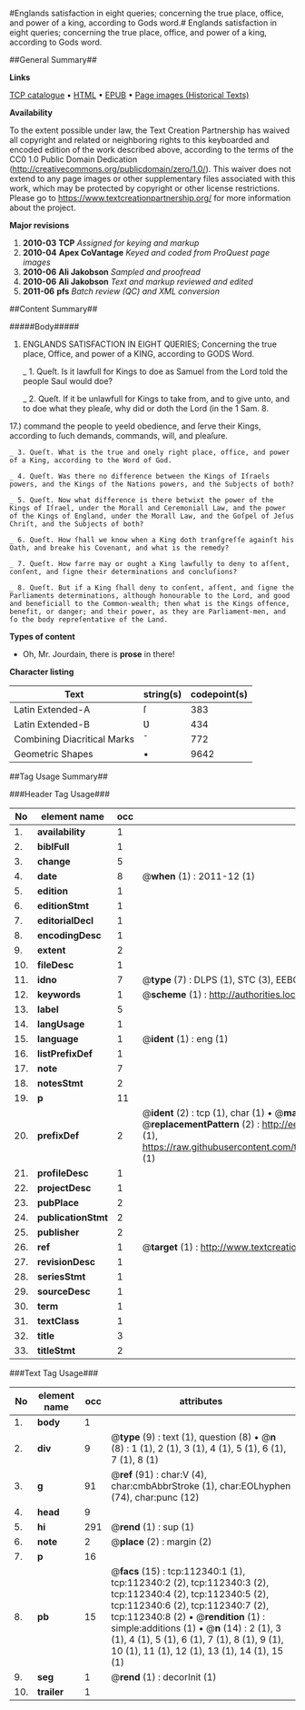 #Englands satisfaction in eight queries; concerning the true place, office, and power of a king, according to Gods word.#
Englands satisfaction in eight queries; concerning the true place, office, and power of a king, according to Gods word.

##General Summary##

**Links**

[TCP catalogue](http://www.ota.ox.ac.uk/tcp/)  • 
[HTML](http://tei.it.ox.ac.uk/tcp/Texts-HTML/free/A83/A83999.html)  • 
[EPUB](http://tei.it.ox.ac.uk/tcp/Texts-EPUB/free/A83/A83999.epub) • 
[Page images (Historical Texts)](https://historicaltexts.jisc.ac.uk/eebo-99860223e)

**Availability**

To the extent possible under law, the Text Creation Partnership has waived all copyright and related or neighboring rights to this keyboarded and encoded edition of the work described above, according to the terms of the CC0 1.0 Public Domain Dedication (http://creativecommons.org/publicdomain/zero/1.0/). This waiver does not extend to any page images or other supplementary files associated with this work, which may be protected by copyright or other license restrictions. Please go to https://www.textcreationpartnership.org/ for more information about the project.

**Major revisions**

1. __2010-03__ __TCP__ *Assigned for keying and markup*
1. __2010-04__ __Apex CoVantage__ *Keyed and coded from ProQuest page images*
1. __2010-06__ __Ali Jakobson__ *Sampled and proofread*
1. __2010-06__ __Ali Jakobson__ *Text and markup reviewed and edited*
1. __2011-06__ __pfs__ *Batch review (QC) and XML conversion*

##Content Summary##

#####Body#####

1. ENGLANDS SATISFACTION IN EIGHT QƲERIES; Concerning the true place, Office, and power of a KING, according to GODS Word.

    _ 1. Queſt. Is it lawfull for Kings to doe as Samuel from the Lord told the people Saul would doe?

    _ 2. Queſt. If it be unlawfull for Kings to take from, and to give unto, and to doe what they pleaſe, why did or doth the Lord (in the 1 Sam. 8.

17.) command the people to yeeld obedience, and ſerve their Kings, according to ſuch demands, commands, will, and pleaſure.

    _ 3. Queſt. What is the true and onely right place, office, and power of a King, according to the Word of God.

    _ 4. Queſt. Was there no difference between the Kings of Iſraels powers, and the Kings of the Nations powers, and the Subjects of both?

    _ 5. Queſt. Now what difference is there betwixt the power of the Kings of Iſrael, under the Morall and Ceremoniall Law, and the power of the Kings of England, under the Morall Law, and the Goſpel of Jeſus Chriſt, and the Subjects of both?

    _ 6. Queſt. How ſhall we know when a King doth tranſgreſſe againſt his Oath, and breake his Covenant, and what is the remedy?

    _ 7. Queſt. How farre may or ought a King lawfully to deny to aſſent, conſent, and ſigne their determinations and concluſions?

    _ 8. Queſt. But if a King ſhall deny to conſent, aſſent, and ſigne the Parliaments determinations, although honourable to the Lord, and good and beneficiall to the Common-wealth; then what is the Kings offence, benefit, or danger; and their power, as they are Parliament-men, and ſo the body repreſentative of the Land.

**Types of content**

  * Oh, Mr. Jourdain, there is **prose** in there!

**Character listing**


|Text|string(s)|codepoint(s)|
|---|---|---|
|Latin Extended-A|ſ|383|
|Latin Extended-B|Ʋ|434|
|Combining             Diacritical Marks|̄|772|
|Geometric Shapes|▪|9642|

##Tag Usage Summary##

###Header Tag Usage###

|No|element name|occ|attributes|
|---|---|---|---|
|1.|__availability__|1||
|2.|__biblFull__|1||
|3.|__change__|5||
|4.|__date__|8| @__when__ (1) : 2011-12 (1)|
|5.|__edition__|1||
|6.|__editionStmt__|1||
|7.|__editorialDecl__|1||
|8.|__encodingDesc__|1||
|9.|__extent__|2||
|10.|__fileDesc__|1||
|11.|__idno__|7| @__type__ (7) : DLPS (1), STC (3), EEBO-CITATION (1), PROQUEST (1), VID (1)|
|12.|__keywords__|1| @__scheme__ (1) : http://authorities.loc.gov/ (1)|
|13.|__label__|5||
|14.|__langUsage__|1||
|15.|__language__|1| @__ident__ (1) : eng (1)|
|16.|__listPrefixDef__|1||
|17.|__note__|7||
|18.|__notesStmt__|2||
|19.|__p__|11||
|20.|__prefixDef__|2| @__ident__ (2) : tcp (1), char (1)  •  @__matchPattern__ (2) : ([0-9\-]+):([0-9IVX]+) (1), (.+) (1)  •  @__replacementPattern__ (2) : http://eebo.chadwyck.com/downloadtiff?vid=$1&page=$2 (1), https://raw.githubusercontent.com/textcreationpartnership/Texts/master/tcpchars.xml#$1 (1)|
|21.|__profileDesc__|1||
|22.|__projectDesc__|1||
|23.|__pubPlace__|2||
|24.|__publicationStmt__|2||
|25.|__publisher__|2||
|26.|__ref__|1| @__target__ (1) : http://www.textcreationpartnership.org/docs/. (1)|
|27.|__revisionDesc__|1||
|28.|__seriesStmt__|1||
|29.|__sourceDesc__|1||
|30.|__term__|1||
|31.|__textClass__|1||
|32.|__title__|3||
|33.|__titleStmt__|2||


###Text Tag Usage###

|No|element name|occ|attributes|
|---|---|---|---|
|1.|__body__|1||
|2.|__div__|9| @__type__ (9) : text (1), question (8)  •  @__n__ (8) : 1 (1), 2 (1), 3 (1), 4 (1), 5 (1), 6 (1), 7 (1), 8 (1)|
|3.|__g__|91| @__ref__ (91) : char:V (4), char:cmbAbbrStroke (1), char:EOLhyphen (74), char:punc (12)|
|4.|__head__|9||
|5.|__hi__|291| @__rend__ (1) : sup (1)|
|6.|__note__|2| @__place__ (2) : margin (2)|
|7.|__p__|16||
|8.|__pb__|15| @__facs__ (15) : tcp:112340:1 (1), tcp:112340:2 (2), tcp:112340:3 (2), tcp:112340:4 (2), tcp:112340:5 (2), tcp:112340:6 (2), tcp:112340:7 (2), tcp:112340:8 (2)  •  @__rendition__ (1) : simple:additions (1)  •  @__n__ (14) : 2 (1), 3 (1), 4 (1), 5 (1), 6 (1), 7 (1), 8 (1), 9 (1), 10 (1), 11 (1), 12 (1), 13 (1), 14 (1), 15 (1)|
|9.|__seg__|1| @__rend__ (1) : decorInit (1)|
|10.|__trailer__|1||

